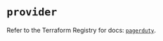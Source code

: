 # `provider`

Refer to the Terraform Registry for docs: [`pagerduty`](https://registry.terraform.io/providers/pagerduty/pagerduty/3.18.3/docs).
